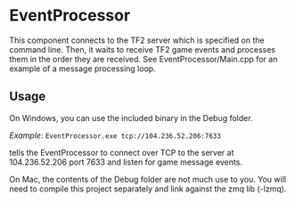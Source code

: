 EventProcessor
==============
This component connects to the TF2 server which is specified on the command line. Then, it waits to receive TF2 game events and processes them in the order they are received. See EventProcessor/Main.cpp for an example of a message processing loop.

Usage
-----
On Windows, you can use the included binary in the Debug folder.

*Example*:
```EventProcessor.exe tcp://104.236.52.206:7633```

tells the EventProcessor to connect over TCP to the server at 104.236.52.206 port 7633 and listen for game message events.

On Mac, the contents of the Debug folder are not much use to you. You will need to compile this project separately and link against the zmq lib (-lzmq).